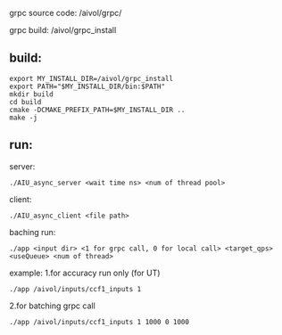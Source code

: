 grpc source code: /aivol/grpc/

grpc build: /aivol/grpc_install

## build:

```
export MY_INSTALL_DIR=/aivol/grpc_install
export PATH="$MY_INSTALL_DIR/bin:$PATH"
mkdir build
cd build
cmake -DCMAKE_PREFIX_PATH=$MY_INSTALL_DIR ..
make -j
```

## run:

server:
```
./AIU_async_server <wait time ns> <num of thread pool>
```
client:
```
./AIU_async_client <file path> 
```
baching run:
```
./app <input dir> <1 for grpc call, 0 for local call> <target_qps> <useQueue> <num of thread>
```

example:
1.for accuracy run only (for UT)
```
./app /aivol/inputs/ccf1_inputs 1
```
2.for batching grpc call
```
./app /aivol/inputs/ccf1_inputs 1 1000 0 1000
```


